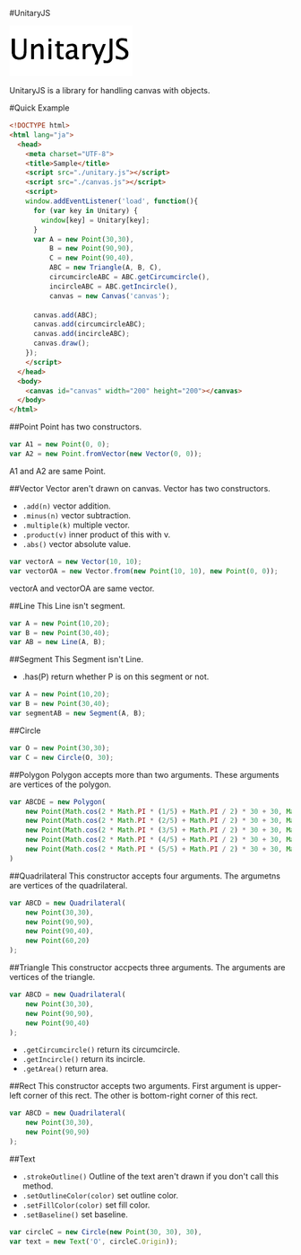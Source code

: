 #UnitaryJS

![logo.png](logo.png)

UnitaryJS is a library for handling canvas with objects.

#Quick Example

```html
<!DOCTYPE html>
<html lang="ja">
  <head>
    <meta charset="UTF-8">
    <title>Sample</title>
    <script src="./unitary.js"></script>
    <script src="./canvas.js"></script>
    <script>
    window.addEventListener('load', function(){
      for (var key in Unitary) {
        window[key] = Unitary[key];
      }
      var A = new Point(30,30),
          B = new Point(90,90),
          C = new Point(90,40),
          ABC = new Triangle(A, B, C),
          circumcircleABC = ABC.getCircumcircle(),
          incircleABC = ABC.getIncircle(),
          canvas = new Canvas('canvas');

      canvas.add(ABC);
      canvas.add(circumcircleABC);
      canvas.add(incircleABC);
      canvas.draw();
    });
    </script>
  </head>
  <body>
    <canvas id="canvas" width="200" height="200"></canvas>
  </body>
</html>
```
##Point
Point has two constructors.

```js
var A1 = new Point(0, 0);
var A2 = new Point.fromVector(new Vector(0, 0));
```

A1 and A2 are same Point.

##Vector
Vector aren't drawn on canvas. Vector has two constructors.

* `.add(n)` vector addition.
* `.minus(n)` vector subtraction.
* `.multiple(k)` multiple vector.
* `.product(v)` inner product of this with v.
* `.abs()` vector absolute value.


```js
var vectorA = new Vector(10, 10);
var vectorOA = new Vector.from(new Point(10, 10), new Point(0, 0));
```

vectorA and vectorOA are same vector.

##Line
This Line isn't segment.

```js
var A = new Point(10,20);
var B = new Point(30,40);
var AB = new Line(A, B);
```

##Segment
This Segment isn't Line.

  * .has(P) return whether P is on this segment or not.

```js
var A = new Point(10,20);
var B = new Point(30,40);
var segmentAB = new Segment(A, B);
```

##Circle

```js
var O = new Point(30,30);
var C = new Circle(O, 30);
```

##Polygon
Polygon accepts more than two arguments. These arguments are vertices of the polygon.

```js
var ABCDE = new Polygon(
    new Point(Math.cos(2 * Math.PI * (1/5) + Math.PI / 2) * 30 + 30, Math.sin(2 * Math.PI * (1/5) + Math.PI / 2) * 30 + 30),
    new Point(Math.cos(2 * Math.PI * (2/5) + Math.PI / 2) * 30 + 30, Math.sin(2 * Math.PI * (2/5) + Math.PI / 2) * 30 + 30),
    new Point(Math.cos(2 * Math.PI * (3/5) + Math.PI / 2) * 30 + 30, Math.sin(2 * Math.PI * (3/5) + Math.PI / 2) * 30 + 30),
    new Point(Math.cos(2 * Math.PI * (4/5) + Math.PI / 2) * 30 + 30, Math.sin(2 * Math.PI * (4/5) + Math.PI / 2) * 30 + 30),
    new Point(Math.cos(2 * Math.PI * (5/5) + Math.PI / 2) * 30 + 30, Math.sin(2 * Math.PI * (5/5) + Math.PI / 2) * 30 + 30)
)
```

##Quadrilateral
This constructor accepts four arguments. The argumetns are vertices of the quadrilateral.

```js
var ABCD = new Quadrilateral(
    new Point(30,30),
    new Point(90,90),
    new Point(90,40),
    new Point(60,20)
);
```

##Triangle
This constructor accpects three arguments. The arguments are vertices of the triangle.

```js
var ABCD = new Quadrilateral(
    new Point(30,30),
    new Point(90,90),
    new Point(90,40)
);
```

* `.getCircumcircle()` return its circumcircle.
* `.getIncircle()` return its incircle.
* `.getArea()` return area.

##Rect
This constructor accepts two arguments. First argument is upper-left corner of this rect. The other is bottom-right corner of this rect.

```js
var ABCD = new Quadrilateral(
    new Point(30,30),
    new Point(90,90)
);
```

##Text

* `.strokeOutline()` Outline of the text aren't drawn if you don't call this method.
* `.setOutlineColor(color)` set outline color.
* `.setFillColor(color)` set fill color.
* `.setBaseline()` set baseline.

```js
var circleC = new Circle(new Point(30, 30), 30),
var text = new Text('O', circleC.Origin));
```

